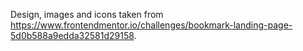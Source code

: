 Design, images and icons taken from https://www.frontendmentor.io/challenges/bookmark-landing-page-5d0b588a9edda32581d29158.